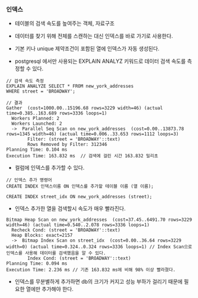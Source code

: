 ### 인덱스

* 테이블의 검색 속도를 높여주는 객체, 자료구조

* 데이터를 찾기 위해 전체를 스캔하는 대신 인덱스를 바로 가기로 사용한다.

* 기본 키나 unique 제약조건이 포함된 열에 인덱스가 자동 생성된다.

* postgresql 에서만 사용되는 EXPLAIN ANALYZ 키워드로 데이터 검색 속도를 측정할 수 있다.

```
// 검색 속도 측정
EXPLAIN ANALYZE SELECT * FROM new_york_addresses
WHERE street = 'BROADWAY';

// 결과
Gather  (cost=1000.00..15196.68 rows=3229 width=46) (actual time=0.385..163.689 rows=3336 loops=1)
  Workers Planned: 2
  Workers Launched: 2
  ->  Parallel Seq Scan on new_york_addresses  (cost=0.00..13873.78 rows=1345 width=46) (actual time=0.006..33.653 rows=1112 loops=3) 
        Filter: (street = 'BROADWAY'::text)
        Rows Removed by Filter: 312346
Planning Time: 0.104 ms
Execution Time: 163.832 ms  // 검색에 걸린 시간 163.832 밀리초
```

* 컬럼에 인덱스를 추가할 수 있다.

```
// 인덱스 추가 명령어
CREATE INDEX 인덱스이름 ON 인덱스를 추가할 테이블 이름 (열 이름);

CREATE INDEX street_idx ON new_york_addresses (street);
```

* 인덱스 추가한 열을 검색할시 속도가 매우 빨라진다.

```
Bitmap Heap Scan on new_york_addresses  (cost=37.45..6491.70 rows=3229 width=46) (actual time=0.540..2.078 rows=3336 loops=1)
  Recheck Cond: (street = 'BROADWAY'::text)
  Heap Blocks: exact=2157
  ->  Bitmap Index Scan on street_idx  (cost=0.00..36.64 rows=3229 width=0) (actual time=0.324..0.324 rows=3336 loops=1) // Index Scan으로 인덱스를 사용해 데이터를 검색했음을 알 수 있다.
        Index Cond: (street = 'BROADWAY'::text)
Planning Time: 0.094 ms
Execution Time: 2.236 ms // 기존 163.832 ms에 비해 98% 이상 빨라졌다.
```

* 인덱스를 무분별하게 추가하면 db의 크기가 커지고 성능 부하가 걸리기 때문에 필요한 열에만 추가해야 한다.
